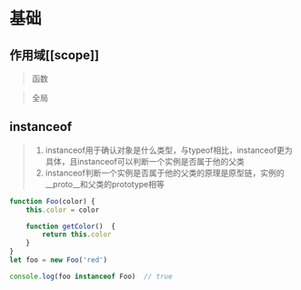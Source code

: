  # 基础

## 作用域[[scope]]
> 函数





> 全局 



## instanceof

> 1. instanceof用于确认对象是什么类型，与typeof相比，instanceof更为具体，且instanceof可以判断一个实例是否属于他的父类
> 2. instanceof判断一个实例是否属于他的父类的原理是原型链，实例的__proto__和父类的prototype相等

```js
function Foo(color) {
    this.color = color

    function getColor()  {
        return this.color
    }
}
let foo = new Foo('red')

console.log(foo instanceof Foo)  // true
```

